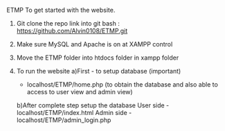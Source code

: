 ETMP
To get started with the website.
1. Git clone the repo link into git bash : https://github.com/Alvin0108/ETMP.git

2. Make sure MySQL and Apache is on at XAMPP control

3. Move the ETMP folder into htdocs folder in xampp folder

4. To run the website 
	a)First - to setup database (important)
	- localhost/ETMP/home.php (to obtain the database and also able to access to user view and admin view)
	
	b)After complete step setup the database
		User side
		- localhost/ETMP/index.html	
		Admin side
		- localhost/ETMP/admin_login.php
